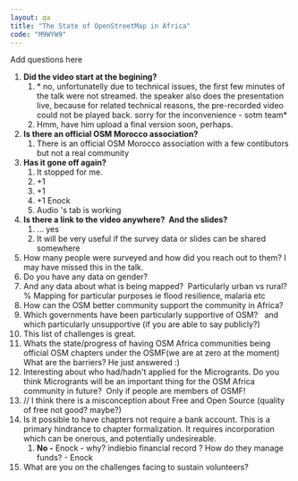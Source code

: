 ```yaml
---
layout: qa
title: "The State of OpenStreetMap in Africa"
code: "M9WYW9"
---
```


Add questions here


1.  **Did the video start at the begining?**
    1.  * no, unfortunatelly due to technical issues, the first few
        minutes of the talk were not streamed. the speaker also does the
        presentation live, because for related technical reasons, the
        pre-recorded video could not be played back. sorry for the
        inconvenience - sotm team*
    2.  Hmm, have him upload a final version soon, perhaps.
2.  **Is there an official OSM Morocco association?**
    1.  There is an official OSM Morocco association with a few
        contibutors but not a real community
3.  **Has it gone off again?**
    1.  It stopped for me.
    2.  +1
    3.  +1
    4.  +1 Enock
    5.  Audio 's tab is working
4.  **Is there a link to the video anywhere?  And the slides?**
    1.  ... yes
    2.  It will be very useful if the survey data or slides can be
        shared somewhere
5.  How many people were surveyed and how did you reach out to them? I
    may have missed this in the talk.
6.  Do you have any data on gender?
7.  And any data about what is being mapped?  Particularly urban vs
    rural?  % Mapping for particular purposes ie flood resilience,
    malaria etc
8.  How can the OSM better community support the community in Africa?
9.  Which governments have been particularly supportive of OSM?   and
    which particularly unsupportive (if you are able to say publicly?)
10. This list of challenges is great.
11. Whats the state/progress of having OSM Africa communities being
    official OSM chapters under the OSMF(we are at zero at the moment)
    What are the barriers? He just answered :)
12. Interesting about who had/hadn't applied for the Microgrants. Do you
    think Microgrants will be an important thing for the OSM Africa
    community in future?  Only if people are members of OSMF!
13. // I think there is a misconception about Free and Open Source
    (quality of free not good? maybe?)
14. Is it possible to have chapters not require a bank account. This is
    a primary hindrance to chapter formalization. It requires
    incorporation which can be onerous, and potentially undesireable.
    1.  **No -** Enock - why? indiebio financial record ? How do they
        manage funds? - Enock
15. What are you on the challenges facing to sustain volunteers?

